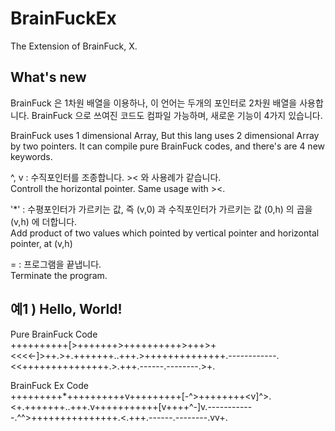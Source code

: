 # BrainFuckEx
The Extension of BrainFuck, X.

## What's new
BrainFuck 은 1차원 배열을 이용하나, 이 언어는 두개의 포인터로 2차원 배열을 사용합니다.
BrainFuck 으로 쓰여진 코드도 컴파일 가능하며, 새로운 기능이 4가지 있습니다.

BrainFuck uses 1 dimensional Array, But this lang uses 2 dimensional Array by two pointers.
It can compile pure BrainFuck codes, and there's are 4 new keywords.

^, v : 수직포인터를 조종합니다. >< 와 사용례가 같습니다.<br>
       Controll the horizontal pointer. Same usage with ><.

'*' : 수평포인터가 가르키는 값, 즉 (v,0) 과 수직포인터가 가르키는 값 (0,h) 의 곱을 (v,h) 에 더합니다.<br>
    Add product of two values which pointed by vertical pointer and horizontal pointer, at (v,h)

= : 프로그램을 끝냅니다.<br>
    Terminate the program.

## 예1 ) Hello, World!
Pure BrainFuck Code<br>
       ++++++++++[>+++++++>++++++++++>+++>+<<<<-]>++.>+.+++++++..+++.>++++++++++++++.------------.<<+++++++++++++++.>.+++.------.--------.>+.


BrainFuck Ex Code<br>
       +++++++++*++++++++++v+++++++++[-^>++++++++<v]^>.<+.+++++++..+++.v+++++++++++[v++++^-]v.------------.^^>+++++++++++++++.<.+++.------.--------.vv+.
